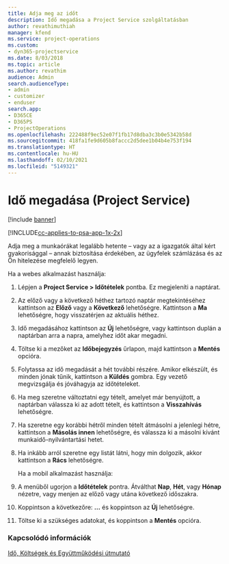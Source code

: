 ```yaml
---
title: Adja meg az időt
description: Idő megadása a Project Service szolgáltatásban
author: revathimuthiah
manager: kfend
ms.service: project-operations
ms.custom:
- dyn365-projectservice
ms.date: 8/03/2018
ms.topic: article
ms.author: revathim
audience: Admin
search.audienceType:
- admin
- customizer
- enduser
search.app:
- D365CE
- D365PS
- ProjectOperations
ms.openlocfilehash: 222488f9ec52e07f1fb17d8dba3c3b0e5342b58d
ms.sourcegitcommit: 418fa1fe9d605b8faccc2d5dee1b04b4e753f194
ms.translationtype: HT
ms.contentlocale: hu-HU
ms.lasthandoff: 02/10/2021
ms.locfileid: "5149321"
---
```

# <a name="enter-time-project-service"></a>Idő megadása (Project Service)

[!include [banner](../includes/psa-now-project-operations.md)]

[!INCLUDE[cc-applies-to-psa-app-1x-2x](../includes/cc-applies-to-psa-app-1x-2x.md)]

Adja meg a munkaórákat legalább hetente – vagy az a igazgatók által kért gyakorisággal – annak biztosítása érdekében, az ügyfelek számlázása és az Ön hitelezése megfelelő legyen.  
  
 Ha a webes alkalmazást használja:  
  
1. Lépjen a **Project Service > Időtételek** pontba. Ez megjeleníti a naptárat.  
  
2. Az előző vagy a következő héthez tartozó naptár megtekintéséhez kattintson az **Előző** vagy a **Következő** lehetőségre. Kattintson a **Ma** lehetőségre, hogy visszatérjen az aktuális héthez.  
  
3. Idő megadásához kattintson az **Új** lehetőségre, vagy kattintson duplán a naptárban arra a napra, amelyhez időt akar megadni.  
  
4. Töltse ki a mezőket az **Időbejegyzés** űrlapon, majd kattintson a **Mentés** opcióra.  
  
5. Folytassa az idő megadását a hét további részére. Amikor elkészült, és minden jónak tűnik, kattintson a **Küldés** gombra. Egy vezető megvizsgálja és jóváhagyja az időtételeket.  
  
6. Ha meg szeretne változtatni egy tételt, amelyet már benyújtott, a naptárban válassza ki az adott tételt, és kattintson a **Visszahívás** lehetőségre.  
  
7. Ha szeretne egy korábbi hétről minden tételt átmásolni a jelenlegi hétre, kattintson a **Másolás innen** lehetőségre, és válassza ki a másolni kívánt munkaidő-nyilvántartási hetet.  
  
8. Ha inkább arról szeretne egy listát látni, hogy min dolgozik, akkor kattintson a **Rács** lehetőségre.  
  
   Ha a mobil alkalmazást használja:  
  
9. A menüből ugorjon a **Időtételek** pontra.     Átválthat **Nap**, **Hét**, vagy **Hónap** nézetre, vagy menjen az előző vagy utána következő időszakra.  
  
10. Koppintson a következőre: **…** és koppintson az **Új** lehetőségre.  
  
11. Töltse ki a szükséges adatokat, és koppintson a **Mentés** opcióra.  
  
### <a name="see-also"></a>Kapcsolódó információk  
 [Idő, Költségek és Együttműködési útmutató](../psa/time-expense-collaboration-guide.md)
